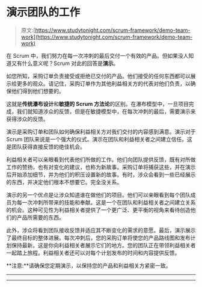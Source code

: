 # 演示团队的工作

> 原文:[https://www.studytonight.com/scrum-framework/demo-team-work](https://www.studytonight.com/scrum-framework/demo-team-work)

在 Scrum 中，我们努力在每一次冲刺的最后交付一个有效的产品。但如果没人知道又有什么意义呢？Scrum 对此的回答是**演示**。

如您所知，采购订单负责接受或拒绝已交付的产品。他们接受的任何东西都可以展示给更多的观众。请记住，采购订单作为其他利益相关方的代表对他们负责，以确保他们得到他们想要的。

这就是**传统瀑布设计**和**敏捷的 Scrum 方法论**的区别。在瀑布模型中，一旦项目完成，我们就知道涉众的反馈，但是在敏捷模型中，在每次冲刺的最后，需要演示来获得涉众的反馈。

演示是采购订单和团队如何确保利益相关方对我们交付的内容感到满意。演示对于 Scrum 团队来说是一个强大的仪式。演示在团队和利益相关者之间建立信任。这是团队获得直接反馈的绝佳机会。

利益相关者可以亲眼看到代表他们所做的工作。他们向团队提供反馈，既有对所做工作的赞扬，也有对变化的建议，也称为新故事。采购订单将捕获这些，并在演示后开始添加细节，并为他们的积压设置新的故事。有时，涉众会看到一些已经展示的东西，并决定他们根本不想要它。完全没关系。

演示的另一个优点是让涉众知道谁在做他们的项目。他们可以亲眼看到每个团队成员为每一次冲刺所带来的技能和奉献。这是一个在团队和利益相关者之间建立关系的机会。这种可见性为利益相关者提供了一个更广泛、更平衡的视角来看待创造他们的产品所需要的东西。

此外，涉众将看到团队接收反馈并适应其不断变化的需求的意愿。最后，演示展示了最终目标的整体进展。每次冲刺后，您的采购订单将使您的产品路线图和发布计划保持最新。这是你向利益相关者展示它们的地方。您的团队正在带领利益相关者一起踏上旅程。利益相关者还可以对每个计划发布的时间和内容提供反馈。

**注意:**请确保您定期演示，以保持您的产品和利益相关方紧密一致。

* * *

* * *